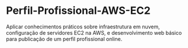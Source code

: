 # Perfil-Profissional-AWS-EC2
Aplicar conhecimentos práticos sobre infraestrutura em nuvem, configuração de servidores EC2 na AWS, e desenvolvimento web básico para publicação de um perfil profissional online.
